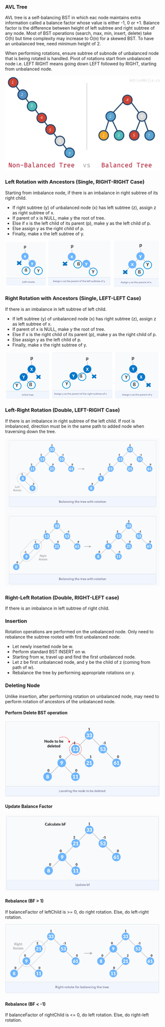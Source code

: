 ### AVL Tree

AVL tree is a self-balancing BST in which eac node maintains extra information called a balance factor whose value is either -1, 0 or +1. Balance factor is the difference between height of left subtree and right subtree of any node. Most of BST operations (search, max, min, insert, delete) take O(h) but time complexity may increase to O(n) for a skewed BST. To have an unbalanced tree, need minimum height of 2.

When performing rotations, ensure subtree of subnode of unbalanced node that is being rotated is handled. Pivot of rotations start from unbalanced node i.e. LEFT RIGHT means going down LEFT followed by RIGHT, starting from unbalanced node. 


![nodes](../../images/balanced-trees.PNG)

### Left Rotation with Ancestors (Single, RIGHT-RIGHT Case)

Starting from imbalance node, if there is an imbalance in right subtree of its right child.

- If right subtree (y) of unbalanced node (x) has left subtree (z), assign z as right subtree of x.
- If parent of x is NULL, make y the root of tree.
- Else if x is the left child of its parent (p), make y as the left child of p.
- Else assign y as the right child of p.
- Finally, make x the left subtree of y.

![nodes](../../images/AVL-left-rotation-ancestors.PNG)

### Right Rotation with Ancestors (Single, LEFT-LEFT Case)

If there is an imbalance in left subtree of left child.

- If left subtree (y) of unbalanced node (x) has right subtree (z), assign z as left subtree of x.
- If parent of x is NULL, make y the root of tree.
- Else if x is the right child of its parent (p), make y as the right child of p.
- Else assign y as the left child of p.
- Finally, make x the right subtree of y.

![nodes](../../images/AVL-right-rotation-ancestors.PNG)

### Left-Right Rotation (Double, LEFT-RIGHT Case)

If there is an imbalance in right subtree of the left child. If root is imbalanced, direction must be in the same path to added node when traversing down the tree.

![nodes](../../images/AVL-left-right-rotation.PNG)

### Right-Left Rotation (Double, RIGHT-LEFT case)

If there is an imbalance in left subtree of right child.

### Insertion

Rotation operations are performed on the unbalanced node. Only need to rebalance the subtree rooted with first unbalanced node:

- Let newly inserted node be w.
- Perform standard BST INSERT on w.
- Starting from w, travel up and find the first unbalanced node.
- Let z be first unbalanced node, and y be the child of z (coming from path of w).
- Rebalance the tree by performing appropriate rotations on y.

### Deleting Node

Unlike insertion, after performing rotation on unbalanced node, may need to perform rotation of ancestors of the unbalanced node.

#### Perform Delete BST operation

![nodes](../../images/AVL-delete-BST.PNG)

#### Update Balance Factor

![nodes](../../images/AVL-delete-update-bf.PNG)

#### Rebalance (BF > 1)

If balanceFactor of leftChild is >= 0, do right rotation. Else, do left-right rotation.

![nodes](../../images/AVL-delete-rebalance.PNG)

#### Rebalance (BF < -1)

If balanceFactor of rightChild is <= 0, do left rotation. Else, do right-left rotation.
